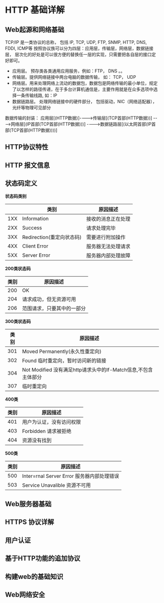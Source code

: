 # HTTP 基础详解


## Web起源和网络基础

TCP/IP 是一类协议的总称， 包括 IP, TCP, UDP, FTP, SNMP, HTTP, DNS, FDDI, ICMP等
按照协议族可以分为四层：应用层，传输层，网络层，数据链接层， 层次化的好处是可以很方便的替换任一层的实现，只需要把各自层的接口定好即可。

* 应用层。 预存类各类通用应用服务，例如：FTP， DNS 。。
* 传输层。提供网络链接中两台电脑的数据传输， 如： TCP， UDP
* 网络层。用来处理网络上流动的数据包，数据包是网络传输的最小单位，规定了以怎样的路径传递，在于多台计算机通信是，主要作用就是在众多选项中选择一条传输线路, 如：IP
* 数据链路层。 处理网络链接中的硬件部分， 包括驱动，NIC（网络适配器），光纤等物理可见部分


数据传输的封装： 应用层[(HTTP数据)]---->传输层[(TCP首部(HTTP数据))] ---->网络层[(IP首部(TCP首部(HTTP数据)))] ---->数据链路层[(以太网首部(IP首部(TCP首部(HTTP数据))))]

## HTTP协议特性


## HTTP 报文信息


## 状态码定义

**状态码类别**

| |类别| 原因描述|
|--|--|--|
|1XX |Information | 接收的消息正在处理|
|2XX | Success |请求处理完毕|
|3XX | Redirection(重定向状态码) | 需要进行附加操作 |
|4XX | Client Error | 服务器无法处理请求|
|5XX | Server Error| 服务器内部处理故障|

**200类状态码**

|类别| 原因描述|
|--|--|
|200|  OK|
|204|  请求成功，但无资源可用|
|206|  范围请求，只要其中的一部分|


**300类状态码**

|类别| 原因描述|
|--|--|
| 301|  Moved Permanently(永久性重定向)|
| 302|  Found 临时重定向，暂时访问新的链接|
| 304|  Not Modified 没有满足http请求头中的If-Match信息,不包含主体部分|
| 307|  临时重定向|

**400类**

|类别| 原因描述|
|--|--|
| 401 | 用户为认证，没有访问权限|
| 403 | Forbidden 请求被拒绝|
| 404 | 资源没有找到|

**500类**

|类别| 原因描述|
|--|--|
| 500 | Inter=rnal Server Error 服务器内部处理错误|
| 503 | Service Unavalible 资源不可用|

 ## Web服务器基础


## HTTPS 协议详解



## 用户认证



## 基于HTTP功能的追加协议




## 构建web的基础知识



## Web网络安全

